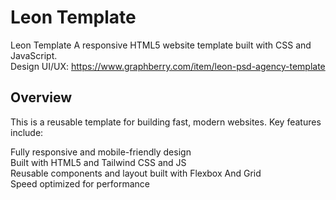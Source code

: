 # Leon Template

Leon Template A responsive HTML5 website template built with CSS and JavaScript. \
Design UI/UX: https://www.graphberry.com/item/leon-psd-agency-template

## Overview

This is a reusable template for building fast, modern websites. Key features include:

Fully responsive and mobile-friendly design \
Built with HTML5 and Tailwind CSS and JS \
Reusable components and layout built with Flexbox And Grid \
Speed optimized for performance
